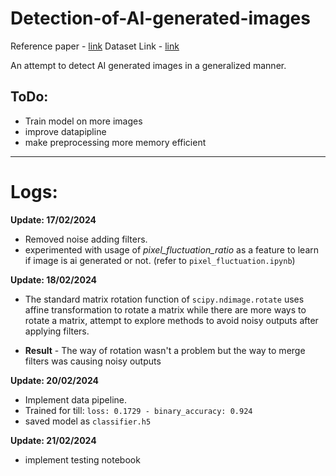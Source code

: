 # Detection-of-AI-generated-images

Reference paper - [link](https://arxiv.org/abs/2311.12397)
Dataset Link - [link](https://www.kaggle.com/datasets/ravidussilva/real-ai-art)

An attempt to detect AI generated images in a generalized manner.

 ## ToDo:
 - Train model on more images
 - improve datapipline
 - make preprocessing more memory efficient

----------------------------------------------------------

# Logs:
**Update: 17/02/2024**
- Removed noise adding filters.
- experimented with usage of *pixel_fluctuation_ratio* as a feature to learn if image is ai generated or not. (refer to ```pixel_fluctuation.ipynb```)

**Update: 18/02/2024**
- The standard matrix rotation function of ```scipy.ndimage.rotate``` uses affine transformation to rotate a matrix while there are more ways to rotate a matrix, attempt to explore methods to avoid noisy outputs after applying filters.

- **Result** - The way of rotation wasn't a problem but the way to merge filters was causing noisy outputs

**Update: 20/02/2024**
- Implement data pipeline.
- Trained for till: ```loss: 0.1729 - binary_accuracy: 0.924```
- saved model as ```classifier.h5```

**Update: 21/02/2024**
- implement testing notebook

